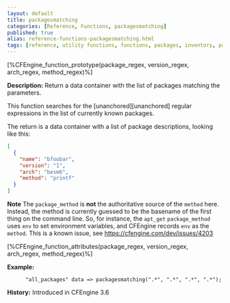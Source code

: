 ```yaml
---
layout: default
title: packagesmatching
categories: [Reference, Functions, packagesmatching]
published: true
alias: reference-functions-packagesmatching.html
tags: [reference, utility functions, functions, packages, inventory, packagesmatching]
---
```


[%CFEngine_function_prototype(package_regex, version_regex, arch_regex, method_regex)%]

**Description:** Return a data container with the list of packages matching the parameters.

This function searches for the [unanchored][unanchored] regular expressions in 
the list of currently known packages.

The return is a data container with a list of package descriptions, looking like this:

```json
[
  {
    "name": "bfoobar",
    "version": "1",
    "arch": "besm6",
    "method": "printf"
  }
]
```

**Note** The `package_method` is **not** the authoritative source of
the `method` here.  Instead, the method is currently guessed to be the
basename of the first thing on the command line.  So, for instance,
the `apt_get` `package_method` uses `env` to set environment
variables, and CFEngine records `env` as the `method`.  This is a
known issue, see https://cfengine.com/dev/issues/4203

[%CFEngine_function_attributes(package_regex, version_regex, arch_regex, method_regex)%]

**Example:**  

```cf3
      "all_packages" data => packagesmatching(".*", ".*", ".*", ".*");
```

**History:** Introduced in CFEngine 3.6
